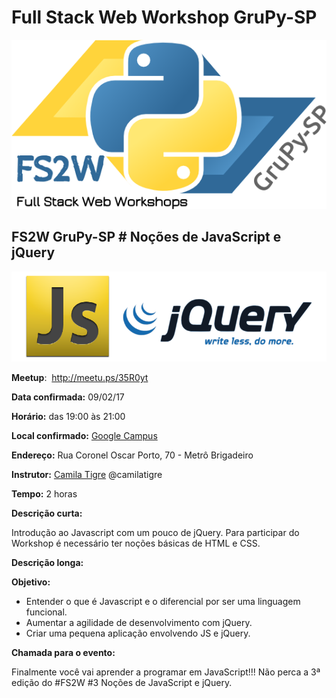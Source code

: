 # Full Stack Web Workshop GruPy-SP

![fs2w](img/fs2w.png)

## FS2W GruPy-SP # Noções de JavaScript e jQuery

![img](img/js_jquery.png)

**Meetup**: <img src="https://a248.e.akamai.net/secure.meetupstatic.com/photos/event/8/f/1/d/highres_454596637.jpeg" alt="" height="30px"> http://meetu.ps/35R0yt

**Data confirmada:** 09/02/17

**Horário:** das 19:00 às 21:00

**Local confirmado:** [Google Campus](https://www.campus.co/sao-paulo/pt)

**Endereço:** Rua Coronel Oscar Porto, 70 - Metrô Brigadeiro

**Instrutor:** [Camila Tigre](https://github.com/camilatigre) @camilatigre

**Tempo:** 2 horas

**Descrição curta:**

Introdução ao Javascript com um pouco de jQuery. Para participar do Workshop é necessário ter noções básicas de HTML e CSS.


**Descrição longa:**


**Objetivo:**

* Entender o que é Javascript e o diferencial por ser uma linguagem funcional. 
* Aumentar a agilidade de desenvolvimento com jQuery.
* Criar uma pequena aplicação envolvendo JS e jQuery.


**Chamada para o evento:**

Finalmente você vai aprender a programar em JavaScript!!! Não perca a 3ª edição do #FS2W #3 Noções de JavaScript e jQuery.